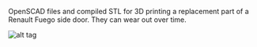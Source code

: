 OpenSCAD files and compiled STL for 3D printing a replacement part of a Renault Fuego side door. They can wear out over time.

![alt tag](https://raw.githubusercontent.com/l33tllama/RenaultFuegoLockBit/master/screenshot.png)
